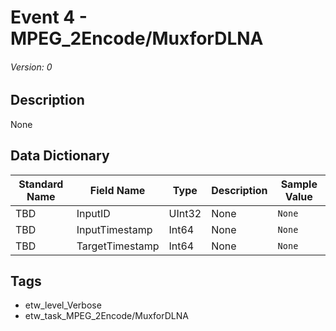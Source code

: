 # Event 4 - MPEG_2Encode/MuxforDLNA
###### Version: 0

## Description
None

## Data Dictionary
|Standard Name|Field Name|Type|Description|Sample Value|
|---|---|---|---|---|
|TBD|InputID|UInt32|None|`None`|
|TBD|InputTimestamp|Int64|None|`None`|
|TBD|TargetTimestamp|Int64|None|`None`|

## Tags
* etw_level_Verbose
* etw_task_MPEG_2Encode/MuxforDLNA